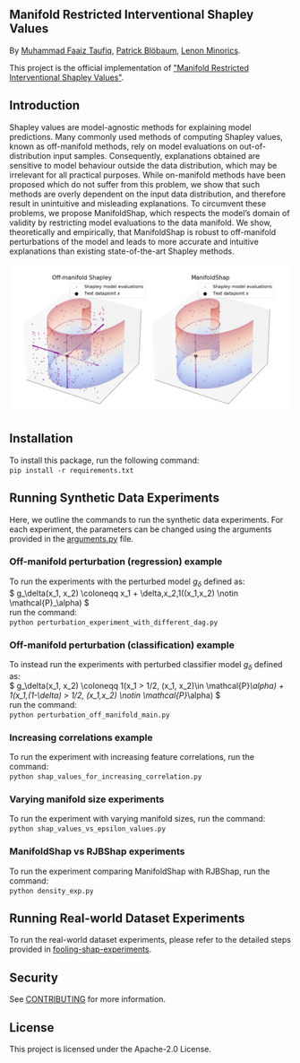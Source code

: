 ## Manifold Restricted Interventional Shapley Values

By [Muhammad Faaiz Taufiq](https://faaizt.github.io/), [Patrick Blöbaum](https://scholar.google.de/citations?user=0sqLy8cAAAAJ&hl=de), [Lenon Minorics](https://scholar.google.de/citations?user=Ghe1H3YAAAAJ&hl=en).  

This project is the official implementation of ["Manifold Restricted Interventional Shapley Values"](https://arxiv.org/abs/2301.04041).

## Introduction
Shapley values are model-agnostic methods for
explaining model predictions. Many commonly
used methods of computing Shapley values,
known as off-manifold methods, rely on model
evaluations on out-of-distribution input samples.
Consequently, explanations obtained are sensitive
to model behaviour outside the data distribution,
which may be irrelevant for all practical
purposes. While on-manifold methods have been
proposed which do not suffer from this problem,
we show that such methods are overly dependent 
on the input data distribution, and therefore 
result in unintuitive and misleading explanations. 
To circumvent these problems, we propose
ManifoldShap, which respects the model’s domain 
of validity by restricting model evaluations
to the data manifold. We show, theoretically and
empirically, that ManifoldShap is robust to off-manifold 
perturbations of the model and leads to
more accurate and intuitive explanations than existing 
state-of-the-art Shapley methods.

![teaser](figures/teaser.png)

## Installation
To install this package, run the following command:  
```pip install -r requirements.txt```

## Running Synthetic Data Experiments
Here, we outline the commands to run the synthetic data experiments.
For each experiment, the parameters can be changed using the arguments provided in the [arguments.py](./OODShapley/utilities/arguments.py) file.

### Off-manifold perturbation (regression) example
To run the experiments with the perturbed model $g_\delta$ defined as:  
$
    g_\delta(x_1, x_2) \coloneqq x_1 + \delta\,x_2\,1((x_1,x_2) \notin \mathcal{P}_\alpha)
$  
run the command:    
```python perturbation_experiment_with_different_dag.py```

### Off-manifold perturbation (classification) example
To instead run the experiments with perturbed classifier model $g_\delta$ defined as:  
$
    g_\delta(x_1, x_2) \coloneqq 1(x_1 > 1/2, (x_1, x_2)\in \mathcal{P}_\alpha) + 1(x_1\,(1-\delta) > 1/2, (x_1,x_2) \notin \mathcal{P}_\alpha)
$  
run the command:  
```python perturbation_off_manifold_main.py```

### Increasing correlations example
To run the experiment with increasing feature correlations, run the command:  
```python shap_values_for_increasing_correlation.py```

### Varying manifold size experiments
To run the experiment with varying manifold sizes, run the command:  
```python shap_values_vs_epsilon_values.py```

### ManifoldShap vs RJBShap experiments
To run the experiment comparing ManifoldShap with RJBShap, run the command:  
```python density_exp.py```

## Running Real-world Dataset Experiments
To run the real-world dataset experiments, please refer to the detailed steps provided in [fooling-shap-experiments](./OODShapley/fooling-shap-experiments/README.md).

## Security

See [CONTRIBUTING](CONTRIBUTING.md#security-issue-notifications) for more information.

## License

This project is licensed under the Apache-2.0 License.

